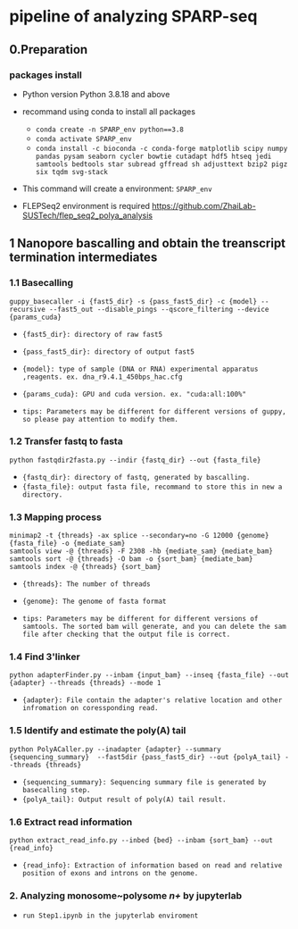 # pipeline of analyzing SPARP-seq 

## 0.Preparation
### packages install

- Python version
Python 3.8.18 and above


- recommand using conda to install all packages

  - `conda create -n SPARP_env python==3.8`
  - `conda activate SPARP_env`
  - `conda install -c bioconda -c conda-forge matplotlib scipy numpy pandas pysam seaborn cycler bowtie cutadapt hdf5 htseq jedi samtools bedtools star subread gffread sh adjusttext bzip2 pigz six tqdm svg-stack ` 



- This command will create a environment: `SPARP_env`
- FLEPSeq2 environment is required
  https://github.com/ZhaiLab-SUSTech/flep_seq2_polya_analysis

## 1 Nanopore bascalling and obtain the treanscript termination intermediates

### 1.1 Basecalling
```shell
guppy_basecaller -i {fast5_dir} -s {pass_fast5_dir} -c {model} --recursive --fast5_out --disable_pings --qscore_filtering --device {params_cuda}
```

- `{fast5_dir}: directory of raw fast5`
- `{pass_fast5_dir}: directory of output fast5`
- `{model}: type of sample (DNA or RNA) experimental apparatus ,reagents. ex. dna_r9.4.1_450bps_hac.cfg`
- `{params_cuda}: GPU and cuda version. ex. "cuda:all:100%"`

- `tips: Parameters may be different for different versions of guppy, so please pay attention to modify them.`



### 1.2 Transfer fastq to fasta
```shell
python fastqdir2fasta.py --indir {fastq_dir} --out {fasta_file}
```

- `{fastq_dir}: directory of fastq, generated by bascalling.`
- `{fasta_file}: output fasta file, recommand to store this in new a directory.`



### 1.3 Mapping process
```shell
minimap2 -t {threads} -ax splice --secondary=no -G 12000 {genome} {fasta_file} -o {mediate_sam}
samtools view -@ {threads} -F 2308 -hb {mediate_sam} {mediate_bam}
samtools sort -@ {threads} -O bam -o {sort_bam} {mediate_bam}
samtools index -@ {threads} {sort_bam}
```

- `{threads}: The number of threads`
- `{genome}: The genome of fasta format`

- `tips: Parameters may be different for different versions of samtools. The sorted bam will generate, and you can delete the sam file after checking that the output file is correct.`



### 1.4 Find 3'linker
```shell
python adapterFinder.py --inbam {input_bam} --inseq {fasta_file} --out {adapter} --threads {threads} --mode 1
```

- `{adapter}: File contain the adapter's relative location and other infromation on coressponding read.`



### 1.5 Identify and estimate the poly(A) tail
```shell
python PolyACaller.py --inadapter {adapter} --summary {sequencing_summary}  --fast5dir {pass_fast5_dir} --out {polyA_tail} --threads {threads}
```

- `{sequencing_summary}: Sequencing summary file is generated by basecalling step.`
- `{polyA_tail}: Output result of poly(A) tail result.`



### 1.6 Extract read information
```shell
python extract_read_info.py --inbed {bed} --inbam {sort_bam} --out {read_info}
```

- `{read_info}: Extraction of information based on read and relative position of exons and introns on the genome.`



### 2. Analyzing monosome~polysome *n+* by jupyterlab
- `run Step1.ipynb in the jupyterlab enviroment`

